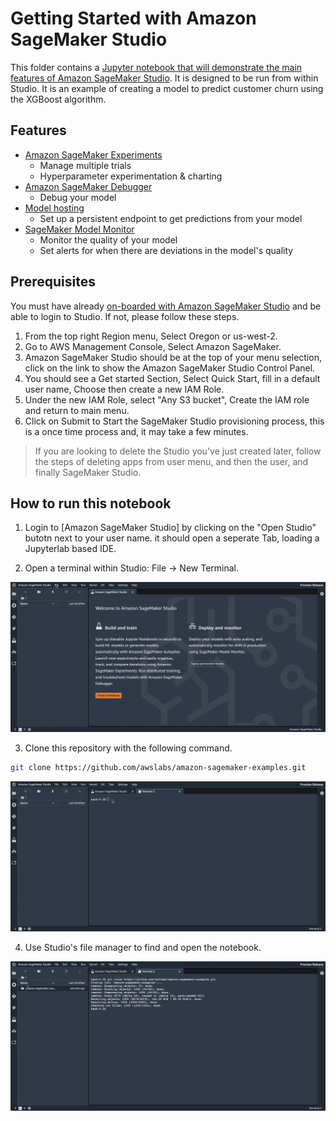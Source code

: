 # Getting Started with Amazon SageMaker Studio

This folder contains a [Jupyter notebook that will demonstrate the main features of Amazon SageMaker Studio](xgboost_customer_churn_studio.ipynb). It is designed to be run from within Studio. It is an example of creating a model to predict customer churn using the XGBoost algorithm.

## Features

* [Amazon SageMaker Experiments](https://docs.aws.amazon.com/sagemaker/latest/dg/experiments.html)
  * Manage multiple trials
  * Hyperparameter experimentation & charting
* [Amazon SageMaker Debugger](https://docs.aws.amazon.com/sagemaker/latest/dg/train-debugger.html)
  * Debug your model 
* [Model hosting](https://docs.aws.amazon.com/sagemaker/latest/dg/how-it-works-hosting.html)
  * Set up a persistent endpoint to get predictions from your model
* [SageMaker Model Monitor](https://docs.aws.amazon.com/sagemaker/latest/dg/model-monitor.html)
  * Monitor the quality of your model
  * Set alerts for when there are deviations in the model's quality

## Prerequisites

You must have already [on-boarded with Amazon SageMaker Studio](https://docs.aws.amazon.com/sagemaker/latest/dg/gs-studio-onboard.html) and be able to login to Studio.  If not, please follow these steps.
1. From the top right Region menu, Select Oregon or us-west-2. 
2. Go to AWS Management Console, Select Amazon SageMaker.
3. Amazon SageMaker Studio should be at the top of your menu selection, click on the link to show the Amazon SageMaker Studio Control Panel.
4. You should see a Get started Section, Select Quick Start, fill in a default user name, Choose then create a new IAM Role.
5. Under the new IAM Role, select "Any S3 bucket", Create the IAM role and return to main menu.
6. Click on Submit to Start the SageMaker Studio provisioning process, this is a once time process and, it may take a few minutes. 

> If you are looking to delete the Studio you've just created later, follow the steps of deleting apps from user menu, and then the user, and finally SageMaker Studio.


## How to run this notebook

1. Login to [Amazon SageMaker Studio] by clicking on the "Open Studio" butotn next to your user name. it should open a seperate Tab, loading a Jupyterlab based IDE.

2. Open a terminal within Studio:  File -> New Terminal.  

![open a terminal](./images/open_a_terminal.gif)

3. Clone this repository with the following command.

```bash
git clone https://github.com/awslabs/amazon-sagemaker-examples.git
```

![clone the repo](./images/clone_the_repo.gif)

4. Use Studio's file manager to find and open the notebook.

![find the notebook](./images/find_and_open_the_notebook.gif)

